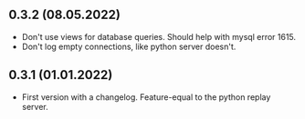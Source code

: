 0.3.2 (08.05.2022)
------------------
* Don't use views for database queries. Should help with mysql error 1615.
* Don't log empty connections, like python server doesn't.

0.3.1 (01.01.2022)
------------------
* First version with a changelog. Feature-equal to the python replay server.
